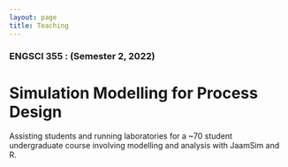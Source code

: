 ```yaml
---
layout: page
title: Teaching
---
```


### ENGSCI 355 : (Semester 2, 2022)
# Simulation Modelling for Process Design

Assisting students and running laboratories for a ~70 student undergraduate course involving modelling and analysis with JaamSim and R.